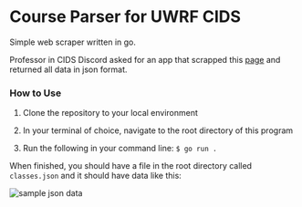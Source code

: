 # Course Parser for UWRF CIDS

Simple web scraper written in go. 

Professor in CIDS Discord asked for an app that scrapped this [page](https://www.uwrf.edu/ClassSchedule/DepartmentCourses.cfm?subject=CIDS)
and returned all data in json format. 

### How to Use
1. Clone the repository to your local environment

2. In your terminal of choice, navigate to the root directory of this program

3. Run the following in your command line:
```$ go run .```

When finished, you should have a file in the root directory called ```classes.json``` and it should have data like this:

![sample json data](./images/sampleJSON.png)
